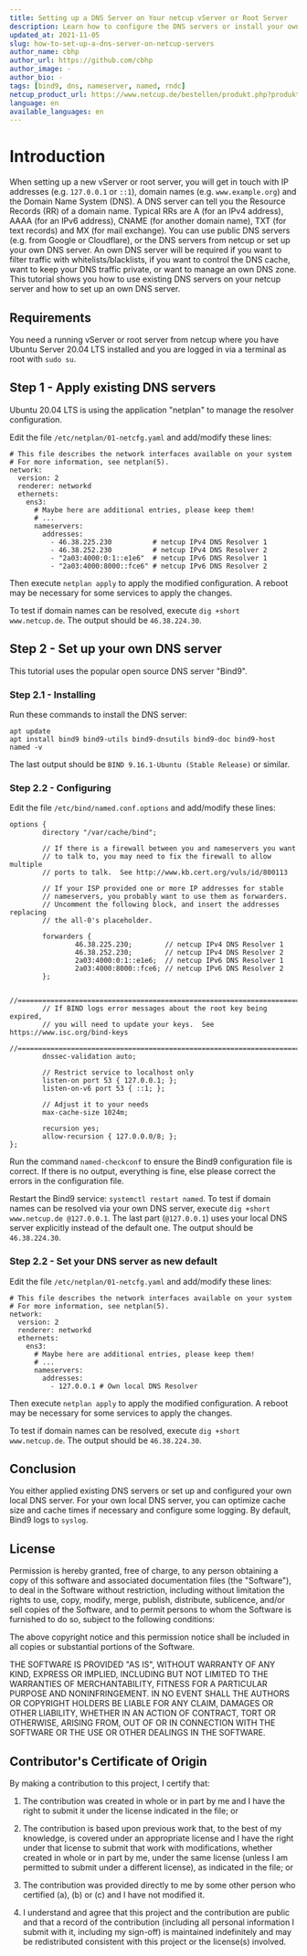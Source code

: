 ```yaml
---
title: Setting up a DNS Server on Your netcup vServer or Root Server
description: Learn how to configure the DNS servers or install your own DNS server
updated_at: 2021-11-05
slug: how-to-set-up-a-dns-server-on-netcup-servers
author_name: cbhp
author_url: https://github.com/cbhp
author_image: -
author_bio: -
tags: [bind9, dns, nameserver, named, rndc]
netcup_product_url: https://www.netcup.de/bestellen/produkt.php?produkt=2951
language: en
available_languages: en
---
```


# Introduction

When setting up a new vServer or root server, you will get in touch with IP addresses (e.g. `127.0.0.1` or `::1`), domain names (e.g. `www.example.org`) and the Domain Name System (DNS). A DNS server can tell you the Resource Records (RR) of a domain name. Typical RRs are A (for an IPv4 address), AAAA (for an IPv6 address), CNAME (for another domain name), TXT (for text records) and MX (for mail exchange).
You can use public DNS servers (e.g. from Google or Cloudflare), or the DNS servers from netcup or set up your own DNS server.
An own DNS server will be required if you want to filter traffic with whitelists/blacklists, if you want to control the DNS cache, want to keep your DNS traffic private, or want to manage an own DNS zone.
This tutorial shows you how to use existing DNS servers on your netcup server and how to set up an own DNS server.

## Requirements

You need a running vServer or root server from netcup where you have Ubuntu Server 20.04 LTS installed and you are logged in via a terminal as root with `sudo su`.

## Step 1 - Apply existing DNS servers

Ubuntu 20.04 LTS is using the application "netplan" to manage the resolver configuration.

Edit the file `/etc/netplan/01-netcfg.yaml` and add/modify these lines:

```
# This file describes the network interfaces available on your system
# For more information, see netplan(5).
network:
  version: 2
  renderer: networkd
  ethernets:
    ens3:
      # Maybe here are additional entries, please keep them!
      # ...
      nameservers:
        addresses:
          - 46.38.225.230          # netcup IPv4 DNS Resolver 1
          - 46.38.252.230          # netcup IPv4 DNS Resolver 2
          - "2a03:4000:0:1::e1e6"  # netcup IPv6 DNS Resolver 1
          - "2a03:4000:8000::fce6" # netcup IPv6 DNS Resolver 2
```

Then execute `netplan apply` to apply the modified configuration. A reboot may be necessary for some services to apply the changes.

To test if domain names can be resolved, execute `dig +short www.netcup.de`. The output should be `46.38.224.30`.

## Step 2 - Set up your own DNS server

This tutorial uses the popular open source DNS server "Bind9".

### Step 2.1 - Installing

Run these commands to install the DNS server:

```
apt update
apt install bind9 bind9-utils bind9-dnsutils bind9-doc bind9-host
named -v
```

The last output should be `BIND 9.16.1-Ubuntu (Stable Release)` or similar.

### Step 2.2 - Configuring

Edit the file `/etc/bind/named.conf.options` and add/modify these lines:

```
options {
        directory "/var/cache/bind";

        // If there is a firewall between you and nameservers you want
        // to talk to, you may need to fix the firewall to allow multiple
        // ports to talk.  See http://www.kb.cert.org/vuls/id/800113

        // If your ISP provided one or more IP addresses for stable
        // nameservers, you probably want to use them as forwarders.
        // Uncomment the following block, and insert the addresses replacing
        // the all-0's placeholder.

        forwarders {
                46.38.225.230;        // netcup IPv4 DNS Resolver 1
                46.38.252.230;        // netcup IPv4 DNS Resolver 2
                2a03:4000:0:1::e1e6;  // netcup IPv6 DNS Resolver 1
                2a03:4000:8000::fce6; // netcup IPv6 DNS Resolver 2
        };

        //========================================================================
        // If BIND logs error messages about the root key being expired,
        // you will need to update your keys.  See https://www.isc.org/bind-keys
        //========================================================================
        dnssec-validation auto;

        // Restrict service to localhost only
        listen-on port 53 { 127.0.0.1; };
        listen-on-v6 port 53 { ::1; };

        // Adjust it to your needs
        max-cache-size 1024m;

        recursion yes;
        allow-recursion { 127.0.0.0/8; };
};
```

Run the command `named-checkconf` to ensure the Bind9 configuration file is correct. If there is no output, everything is fine, else please correct the errors in the configuration file.

Restart the Bind9 service: `systemctl restart named`. To test if domain names can be resolved via your own DNS server, execute `dig +short www.netcup.de @127.0.0.1`. The last part (`@127.0.0.1`) uses your local DNS server explicitly instead of the default one. The output should be `46.38.224.30`.

### Step 2.2 - Set your DNS server as new default

Edit the file `/etc/netplan/01-netcfg.yaml` and add/modify these lines:

```
# This file describes the network interfaces available on your system
# For more information, see netplan(5).
network:
  version: 2
  renderer: networkd
  ethernets:
    ens3:
      # Maybe here are additional entries, please keep them!
      # ...
      nameservers:
        addresses:
          - 127.0.0.1 # Own local DNS Resolver
```

Then execute `netplan apply` to apply the modified configuration. A reboot may be necessary for some services to apply the changes.

To test if domain names can be resolved, execute `dig +short www.netcup.de`. The output should be `46.38.224.30`.

## Conclusion

You either applied existing DNS servers or set up and configured your own local DNS server. For your own local DNS server, you can optimize cache size and cache times if necessary and configure some logging. By default, Bind9 logs to `syslog`.

## License

Permission is hereby granted, free of charge, to any person obtaining a copy
of this software and associated documentation files (the "Software"), to deal
in the Software without restriction, including without limitation the rights
to use, copy, modify, merge, publish, distribute, sublicence, and/or sell
copies of the Software, and to permit persons to whom the Software is
furnished to do so, subject to the following conditions:

The above copyright notice and this permission notice shall be included in all
copies or substantial portions of the Software.

THE SOFTWARE IS PROVIDED "AS IS", WITHOUT WARRANTY OF ANY KIND, EXPRESS OR
IMPLIED, INCLUDING BUT NOT LIMITED TO THE WARRANTIES OF MERCHANTABILITY,
FITNESS FOR A PARTICULAR PURPOSE AND NONINFRINGEMENT. IN NO EVENT SHALL THE
AUTHORS OR COPYRIGHT HOLDERS BE LIABLE FOR ANY CLAIM, DAMAGES OR OTHER
LIABILITY, WHETHER IN AN ACTION OF CONTRACT, TORT OR OTHERWISE, ARISING FROM,
OUT OF OR IN CONNECTION WITH THE SOFTWARE OR THE USE OR OTHER DEALINGS IN THE
SOFTWARE.

## Contributor's Certificate of Origin

By making a contribution to this project, I certify that:

1.  The contribution was created in whole or in part by me and I have the right to submit it under the license indicated in the file; or

2.  The contribution is based upon previous work that, to the best of my knowledge, is covered under an appropriate license and I have the right under that license to submit that work with modifications, whether created in whole or in part by me, under the same license (unless I am permitted to submit under a different license), as indicated in the file; or

3.  The contribution was provided directly to me by some other person who certified (a), (b) or (c) and I have not modified it.

4.  I understand and agree that this project and the contribution are public and that a record of the contribution (including all personal information I submit with it, including my sign-off) is maintained indefinitely and may be redistributed consistent with this project or the license(s) involved.
